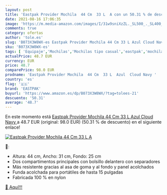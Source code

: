 ```yaml
---
layout: post
title: 'Eastpak Provider Mochila  44 Cm  33 L  A con un 50.31 % de descuento'
date: 2021-08-16 17:06:35
image: 'https://m.media-amazon.com/images/I/31w9sniXzZL._SL500_._SL400_.jpg'
comments: true
category: ofertas
author: 'tole.es'
slug: 'B073X3W8WX-es Eastpak Provider Mochila 44 Cm 33 L Azul Cloud Navy'
sku: 'B073X3W8WX-es'
tags: [ 'Equipaje','Mochilas','Mochilas tipo casual','eastpak','mochila', ]
actualPrice: 48.7 EUR
currency: EUR
price: 48.7
comparePrice: 98.0 EUR
prodname: 'Eastpak Provider Mochila  44 Cm  33 L  Azul  Cloud Navy '
country: 'es'
flag: '🇪🇸'
brand: 'EASTPAK'
buyurl: 'https://www.amazon.es/dp/B073X3W8WX/?tag=tolees-21'
descuento: '50.31'
average: '48.7'
---
```


En este momento está [Eastpak Provider Mochila  44 Cm  33 L  Azul  Cloud Navy ](https://www.amazon.es/dp/B073X3W8WX/?tag=tolees-21) a 48.7 EUR (original: 98.0 EUR) (50.31 %  de descuento) en el siguiente enlace!

[![Eastpak Provider Mochila  44 Cm  33 L  A](https://m.media-amazon.com/images/I/31w9sniXzZL._SL500_._SL400_.jpg)](https://www.amazon.es/dp/B073X3W8WX/?tag=tolees-21)

🔎:

- Altura: 44 cm, Ancho: 31 cm, Fondo: 25 cm
- Dos compartimentos principales con bolsillo delantero con separadores
- Más resistente gracias al asa de goma y al fondo y panel acolchados
- Funda acolchada para portátiles de hasta 15 pulgadas
- Fabricada 100 % en nylon

[🛒 Aquí!!!](https://www.amazon.es/dp/B073X3W8WX/?tag=tolees-21)
